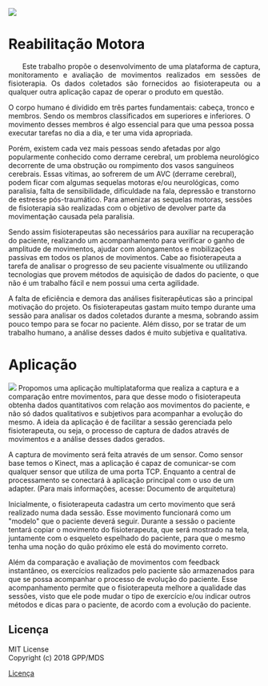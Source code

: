 ![](https://fga-gpp-mds.github.io/2018.1-Reabilitacao-Motora/docs/imagens/logo.png)

# Reabilitação Motora

<p align="justify">&emsp;&emsp;Este trabalho propõe o desenvolvimento de uma plataforma de captura, monitoramento e avaliação de movimentos realizados em sessões de fisioterapia. Os dados coletados são fornecidos ao fisioterapeuta ou a qualquer outra aplicação capaz de operar o produto em questão.</p>
 
O corpo humano é dividido em três partes fundamentais: cabeça, tronco e membros. Sendo os membros classificados em superiores e inferiores. O movimento desses membros é algo essencial para que uma pessoa possa executar tarefas no dia a dia, e ter uma vida apropriada.


Porém, existem cada vez mais pessoas sendo afetadas por algo popularmente conhecido como derrame cerebral, um problema neurológico decorrente de uma obstrução ou rompimento dos vasos sanguíneos cerebrais. Essas vítimas, ao sofrerem de um AVC (derrame cerebral), podem ficar com algumas sequelas motoras e/ou neurológicas, como paralisia, falta de sensibilidade, dificuldade na fala, depressão e transtorno de estresse pós-traumático. Para amenizar as sequelas motoras, sessões de fisioterapia são realizadas com o objetivo de devolver parte da movimentação causada pela paralisia.


Sendo assim fisioterapeutas são necessários para auxiliar na recuperação do paciente, realizando um acompanhamento para verificar o ganho de amplitude de movimentos, ajudar com alongamentos e mobilizações passivas em todos os planos de movimentos. Cabe ao fisioterapeuta a tarefa de analisar o progresso de seu paciente visualmente ou utilizando tecnologias que provem métodos de aquisição de dados do paciente, o que não é um trabalho fácil e nem possui uma certa agilidade.


A falta de eficiência e demora das análises fisiterapêuticas são a principal motivação do projeto. Os fisioterapeutas gastam muito tempo durante uma sessão para analisar os dados coletados durante a mesma, sobrando assim pouco tempo para se focar no paciente. Além disso, por se tratar de um trabalho humano, a análise desses dados é muito subjetiva e qualitativa.


# Aplicação
![](https://fga-gpp-mds.github.io/2018.1-Reabilitacao-Motora/docs/imagens/graphic_plot.png)
Propomos uma aplicação multiplataforma que realiza a captura e a comparação entre movimentos, para que desse modo o fisioterapeuta obtenha dados quantitativos com relação aos movimentos do paciente, e não só dados qualitativos e subjetivos para acompanhar a evolução do mesmo. A ideia da aplicação é de facilitar a sessão gerenciada pelo fisioterapeuta, ou seja, o processo de captura de dados através de movimentos e a análise desses dados gerados.

A captura de movimento será feita através de um sensor. Como sensor base temos o Kinect, mas a aplicação é capaz de comunicar-se com qualquer sensor que utiliza de uma porta TCP. Enquanto a central de processamento se conectará à aplicação principal com o uso de um adapter. (Para mais informações, acesse: Documento de arquitetura)

Inicialmente, o fisioterapeuta cadastra um certo movimento que será realizado numa dada sessão. Esse movimento funcionará como um "modelo" que o paciente deverá seguir. Durante a sessão o paciente tentará copiar o movimento do fisioterapeuta, que será mostrado na tela, juntamente com o esqueleto espelhado do paciente, para que o mesmo tenha uma noção do quão próximo ele está do movimento correto.

Além da comparação e avaliação de movimentos com feedback instantâneo, os exercícios realizados pelo paciente são armazenados para que se possa acompanhar o processo de evolução do paciente. Esse acompanhamento permite que o fisioterapeuta melhore a qualidade das sessões, visto que ele pode mudar o tipo de exercício e/ou indicar outros métodos e dicas para o paciente, de acordo com a evolução do paciente.
  
## Licença

MIT License </br>
Copyright (c) 2018 GPP/MDS

[Licença](https://github.com/RomeuCarvalhoAntunes/2018.1-Reabilitacao-Motora/blob/master/LICENSE.md)
